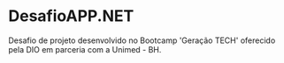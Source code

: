 # DesafioAPP.NET
 Desafio de projeto desenvolvido no Bootcamp 'Geração TECH' oferecido pela DIO em parceria com a Unimed - BH.
